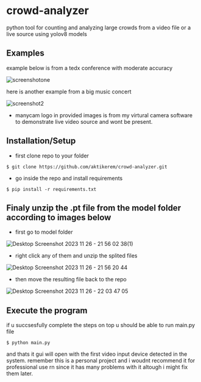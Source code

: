 
# crowd-analyzer

python tool for counting and analyzing large crowds from a video file or a live source using yolov8 models

## Examples

example below is from a tedx conference with moderate accuracy


![screenshotone](https://github.com/aktikerem/crowd-analyzer/assets/64261277/6c8a8176-8054-4b82-89b3-934cdd428409)


here is another example from a big music concert


![screenshot2](https://github.com/aktikerem/crowd-analyzer/assets/64261277/5de1fcff-224c-4e6a-9bbf-f8384243f885)

* manycam logo in provided images is from my virtural camera software to demonstrate live video source and wont be present.


## Installation/Setup

* first clone repo to your folder
```
$ git clone https://github.com/aktikerem/crowd-analyzer.git
```
* go inside the repo and install requirements
```
$ pip install -r requirements.txt
```

## Finaly unzip the .pt file from the model folder according to images below

* first go to model folder

![Desktop Screenshot 2023 11 26 - 21 56 02 38(1)](https://github.com/aktikerem/crowd-analyzer/assets/64261277/eb0ba7e1-7090-42a1-b9aa-0b377e8513c4)

* right click any of them and unzip the splited files
  
![Desktop Screenshot 2023 11 26 - 21 56 20 44](https://github.com/aktikerem/crowd-analyzer/assets/64261277/b9af3fa5-55be-4dae-ac53-fc1ddec8a4a1)

* then move the resulting file back to the repo
  
![Desktop Screenshot 2023 11 26 - 22 03 47 05](https://github.com/aktikerem/crowd-analyzer/assets/64261277/21eefc95-4659-4ea2-ac5c-a02811dfc7fd)

## Execute the program

if u succsesfully complete the steps on top u should be able to run main.py file 
```
$ python main.py
```
and thats it gui will open with the first video input device detected in the system. 
remember this is a personal project and i woudnt recommend it for professional use rn
since it has many problems with it altough i might fix them later. 
